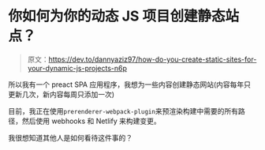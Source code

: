 # 你如何为你的动态 JS 项目创建静态站点？

> 原文：<https://dev.to/dannyaziz97/how-do-you-create-static-sites-for-your-dynamic-js-projects-n6p>

所以我有一个 preact SPA 应用程序，我想为一些内容创建静态网站(内容每年只更新几次，新内容每周只添加一次)

目前，我正在使用`prerenderer-webpack-plugin`来预渲染构建中需要的所有路径，然后使用 webhooks 和 Netlify 来构建变更。

我很想知道其他人是如何看待这件事的？